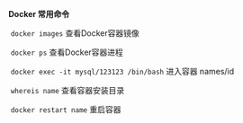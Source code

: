 **Docker 常用命令**

​	`docker images` 查看Docker容器镜像

​	`docker ps`  查看Docker容器进程

​	`docker exec -it mysql/123123 /bin/bash` 进入容器  names/id

​	`whereis name` 查看容器安装目录

​	`docker restart name` 重启容器

 
